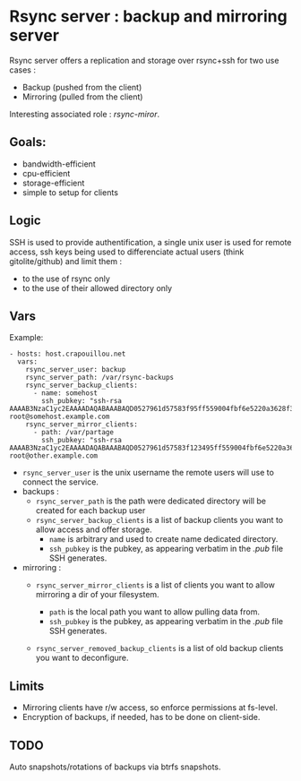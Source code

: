 Rsync server : backup and mirroring server
==========================================

Rsync server offers a replication and storage over rsync+ssh for two use cases :

- Backup (pushed from the client)
- Mirroring (pulled from the client)

Interesting associated role : *rsync-miror*.

Goals:
------

- bandwidth-efficient
- cpu-efficient
- storage-efficient
- simple to setup for clients

Logic
-----

SSH is used to provide authentification, a single unix user is used for remote
access, ssh keys being used to differenciate actual users (think
gitolite/github) and limit them :

- to the use of rsync only
- to the use of their allowed directory only

Vars
-----

Example:

    - hosts: host.crapouillou.net
      vars:
        rsync_server_user: backup
        rsync_server_path: /var/rsync-backups
        rsync_server_backup_clients:
          - name: somehost
            ssh_pubkey: "ssh-rsa AAAAB3NzaC1yc2EAAAADAQABAAABAQD0527961d57583f95ff559004fbf6e5220a3628f355ed25720a965308eb37abc52eed7e4a6cbdaa4e67745faa3cd94407ff95bfa5b3abf6a0121c9200eb63dc51b5bcb0a6f61c25ad3f50d89f78862e4eb638be5b2f06b27e57b80f217948d60d9931dca17dd5204a91cb5043791aa6e2744165b7336c5b693211b6ccf9bc11acd7157e576f976d68514226ddd745080d root@somehost.example.com
        rsync_server_mirror_clients:
          - path: /var/partage
            ssh_pubkey: "ssh-rsa AAAAB3NzaC1yc2EAAAADAQABAAABAQD0527961d57583f123495ff559004fbf6e5220a3628f355ed2565308eb37abc52eed7e4a6cbdaa4e67745faa3cd94407ff95bfa5b3abf6a0121c9200eb63dc51b5bcb0a6f61c25ad3f50d89f78862e4eb638be5b2f06b27e57b80f217948d60d9931dca17dd5204a91cb5043791aa6e2744165b7336c5b693211b6ccf9bc11acd7157e576f976d68514226ddd745080d root@other.example.com


- `rsync_server_user` is the unix username the remote users will use to connect the service.
- backups :
    - `rsync_server_path` is the path were dedicated directory will be created for each backup user
    - `rsync_server_backup_clients` is a list of backup clients you want to
      allow access and offer storage.
        - `name` is arbitrary and used to create name dedicated directory.
        - `ssh_pubkey` is the pubkey, as appearing verbatim  in the *.pub* file SSH generates.
- mirroring :
    - `rsync_server_mirror_clients` is a list of clients you want to allow
      mirroring a dir of your filesystem.
        - `path` is the local path you want to allow pulling data from.
        - `ssh_pubkey` is the pubkey, as appearing verbatim  in the *.pub* file SSH generates.

    - `rsync_server_removed_backup_clients` is a list of old backup clients you want
      to deconfigure.

Limits
------

- Mirroring clients have r/w access, so enforce permissions at fs-level.
- Encryption of backups, if needed, has to be done on client-side.

TODO
----

Auto snapshots/rotations of backups via btrfs snapshots.
